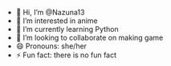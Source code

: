 - 👋 Hi, I’m @Nazuna13
- 👀 I’m interested in anime
- 🌱 I’m currently learning Python
- 💞️ I’m looking to collaborate on making game
- 😄 Pronouns: she/her
- ⚡ Fun fact: there is no fun fact

<!---
Nazuna13/Nazuna13 is a ✨ special ✨ repository because its `README.md` (literally this file) appears on your GitHub profile.
You can click the Preview link to take a look at your changes.
--->

